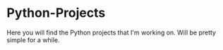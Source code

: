 # Python-Projects
Here you will find the Python projects that I'm working on. Will be pretty simple for a while.
